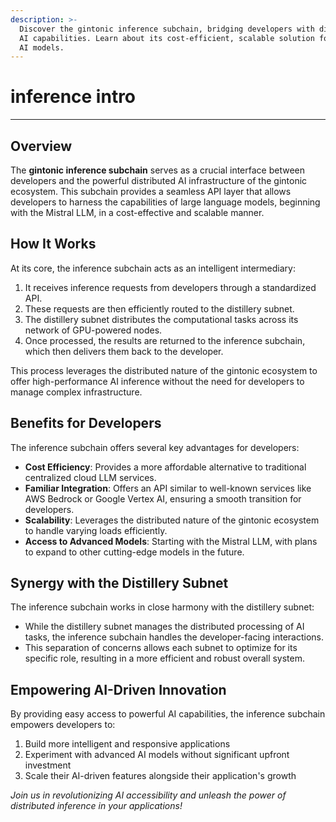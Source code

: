 ```yaml
---
description: >-
  Discover the gintonic inference subchain, bridging developers with distributed
  AI capabilities. Learn about its cost-efficient, scalable solution for running
  AI models.
---
```


# inference intro

***

## Overview

The **gintonic inference subchain** serves as a crucial interface between developers and the powerful distributed AI infrastructure of the gintonic ecosystem. This subchain provides a seamless API layer that allows developers to harness the capabilities of large language models, beginning with the Mistral LLM, in a cost-effective and scalable manner.

## How It Works

At its core, the inference subchain acts as an intelligent intermediary:

1. It receives inference requests from developers through a standardized API.
2. These requests are then efficiently routed to the distillery subnet.
3. The distillery subnet distributes the computational tasks across its network of GPU-powered nodes.
4. Once processed, the results are returned to the inference subchain, which then delivers them back to the developer.

This process leverages the distributed nature of the gintonic ecosystem to offer high-performance AI inference without the need for developers to manage complex infrastructure.

## Benefits for Developers

The inference subchain offers several key advantages for developers:

* **Cost Efficiency**: Provides a more affordable alternative to traditional centralized cloud LLM services.
* **Familiar Integration**: Offers an API similar to well-known services like AWS Bedrock or Google Vertex AI, ensuring a smooth transition for developers.
* **Scalability**: Leverages the distributed nature of the gintonic ecosystem to handle varying loads efficiently.
* **Access to Advanced Models**: Starting with the Mistral LLM, with plans to expand to other cutting-edge models in the future.

## Synergy with the Distillery Subnet

The inference subchain works in close harmony with the distillery subnet:

* While the distillery subnet manages the distributed processing of AI tasks, the inference subchain handles the developer-facing interactions.
* This separation of concerns allows each subnet to optimize for its specific role, resulting in a more efficient and robust overall system.

## Empowering AI-Driven Innovation

By providing easy access to powerful AI capabilities, the inference subchain empowers developers to:

1. Build more intelligent and responsive applications
2. Experiment with advanced AI models without significant upfront investment
3. Scale their AI-driven features alongside their application's growth

_Join us in revolutionizing AI accessibility and unleash the power of distributed inference in your applications!_
